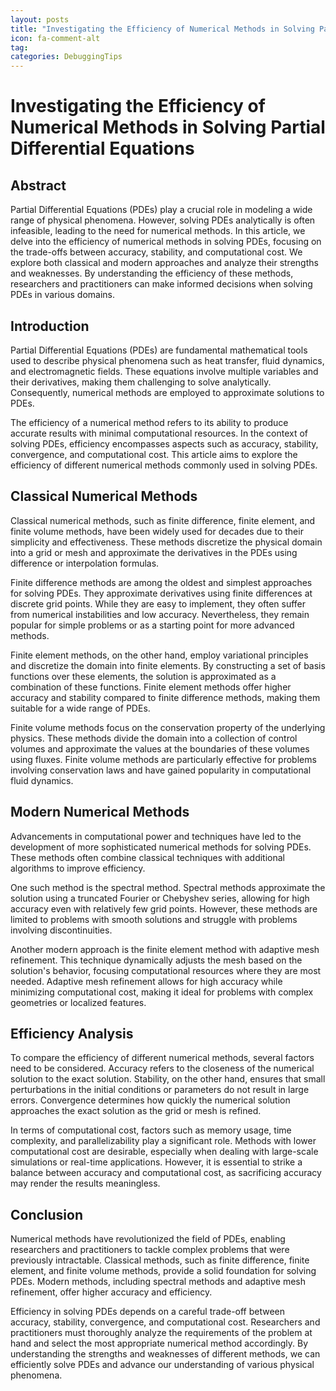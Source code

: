 ```yaml
---
layout: posts
title: "Investigating the Efficiency of Numerical Methods in Solving Partial Differential Equations"
icon: fa-comment-alt
tag:      
categories: DebuggingTips
---
```



# Investigating the Efficiency of Numerical Methods in Solving Partial Differential Equations

## Abstract
Partial Differential Equations (PDEs) play a crucial role in modeling a wide range of physical phenomena. However, solving PDEs analytically is often infeasible, leading to the need for numerical methods. In this article, we delve into the efficiency of numerical methods in solving PDEs, focusing on the trade-offs between accuracy, stability, and computational cost. We explore both classical and modern approaches and analyze their strengths and weaknesses. By understanding the efficiency of these methods, researchers and practitioners can make informed decisions when solving PDEs in various domains.

## Introduction
Partial Differential Equations (PDEs) are fundamental mathematical tools used to describe physical phenomena such as heat transfer, fluid dynamics, and electromagnetic fields. These equations involve multiple variables and their derivatives, making them challenging to solve analytically. Consequently, numerical methods are employed to approximate solutions to PDEs.

The efficiency of a numerical method refers to its ability to produce accurate results with minimal computational resources. In the context of solving PDEs, efficiency encompasses aspects such as accuracy, stability, convergence, and computational cost. This article aims to explore the efficiency of different numerical methods commonly used in solving PDEs.

## Classical Numerical Methods
Classical numerical methods, such as finite difference, finite element, and finite volume methods, have been widely used for decades due to their simplicity and effectiveness. These methods discretize the physical domain into a grid or mesh and approximate the derivatives in the PDEs using difference or interpolation formulas.

Finite difference methods are among the oldest and simplest approaches for solving PDEs. They approximate derivatives using finite differences at discrete grid points. While they are easy to implement, they often suffer from numerical instabilities and low accuracy. Nevertheless, they remain popular for simple problems or as a starting point for more advanced methods.

Finite element methods, on the other hand, employ variational principles and discretize the domain into finite elements. By constructing a set of basis functions over these elements, the solution is approximated as a combination of these functions. Finite element methods offer higher accuracy and stability compared to finite difference methods, making them suitable for a wide range of PDEs.

Finite volume methods focus on the conservation property of the underlying physics. These methods divide the domain into a collection of control volumes and approximate the values at the boundaries of these volumes using fluxes. Finite volume methods are particularly effective for problems involving conservation laws and have gained popularity in computational fluid dynamics.

## Modern Numerical Methods
Advancements in computational power and techniques have led to the development of more sophisticated numerical methods for solving PDEs. These methods often combine classical techniques with additional algorithms to improve efficiency.

One such method is the spectral method. Spectral methods approximate the solution using a truncated Fourier or Chebyshev series, allowing for high accuracy even with relatively few grid points. However, these methods are limited to problems with smooth solutions and struggle with problems involving discontinuities.

Another modern approach is the finite element method with adaptive mesh refinement. This technique dynamically adjusts the mesh based on the solution's behavior, focusing computational resources where they are most needed. Adaptive mesh refinement allows for high accuracy while minimizing computational cost, making it ideal for problems with complex geometries or localized features.

## Efficiency Analysis
To compare the efficiency of different numerical methods, several factors need to be considered. Accuracy refers to the closeness of the numerical solution to the exact solution. Stability, on the other hand, ensures that small perturbations in the initial conditions or parameters do not result in large errors. Convergence determines how quickly the numerical solution approaches the exact solution as the grid or mesh is refined.

In terms of computational cost, factors such as memory usage, time complexity, and parallelizability play a significant role. Methods with lower computational cost are desirable, especially when dealing with large-scale simulations or real-time applications. However, it is essential to strike a balance between accuracy and computational cost, as sacrificing accuracy may render the results meaningless.

## Conclusion
Numerical methods have revolutionized the field of PDEs, enabling researchers and practitioners to tackle complex problems that were previously intractable. Classical methods, such as finite difference, finite element, and finite volume methods, provide a solid foundation for solving PDEs. Modern methods, including spectral methods and adaptive mesh refinement, offer higher accuracy and efficiency.

Efficiency in solving PDEs depends on a careful trade-off between accuracy, stability, convergence, and computational cost. Researchers and practitioners must thoroughly analyze the requirements of the problem at hand and select the most appropriate numerical method accordingly. By understanding the strengths and weaknesses of different methods, we can efficiently solve PDEs and advance our understanding of various physical phenomena.